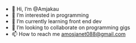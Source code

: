 - 👋 Hi, I’m @Amjakau
- 👀 I’m interested in programming
- 🌱 I’m currently learning front end dev
- 💞️ I’m looking to collaborate on programming gigs
- 📫 How to reach me amosjanet088@gmail.com

<!---
Amjakau/Amjakau is a ✨ special ✨ repository because its `README.md` (this file) appears on your GitHub profile.
You can click the Preview link to take a look at your changes.
--->
